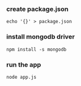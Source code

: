 
### create package.json

    echo '{}' > package.json

### install mongodb driver

    npm install -s mongodb

### run the app

    node app.js
